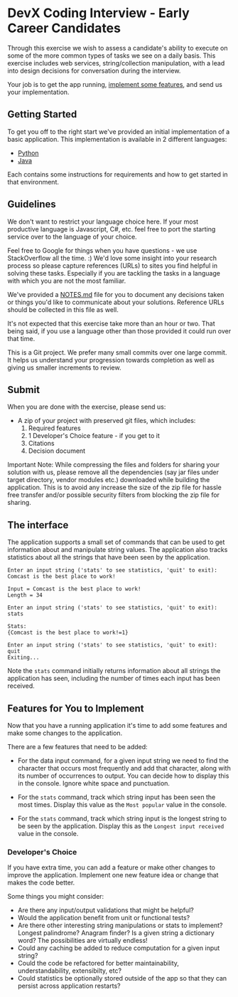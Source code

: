# DevX Coding Interview - Early Career Candidates

Through this exercise we wish to assess a candidate's ability to execute on some of the more common types of tasks we see on a daily basis.  This exercise includes web services, string/collection manipulation, with a lead into design decisions for conversation during the interview.

Your job is to get the app running, [implement some features](#features-for-you-to-implement), and send us your implementation.

## Getting Started

To get you off to the right start we've provided an initial implementation of a basic application. This implementation is available in 2 different languages:

- [Python](python/)
- [Java](java/)

Each contains some instructions for requirements and how to get started in that environment.

## Guidelines

We don't want to restrict your language choice here. If your most productive language is Javascript, C#, etc. feel free to port the starting service over to the language of your choice.

Feel free to Google for things when you have questions - we use StackOverflow all the time. :) We'd love some insight into your research process so please capture references (URLs) to sites you find helpful in solving these tasks.  Especially if you are tackling the tasks in a language with which you are not the most familiar.

We've provided a [NOTES.md](NOTES.md) file for you to document any decisions taken or things you'd like to communicate about your solutions. Reference URLs should be collected in this file as well.

It's not expected that this exercise take more than an hour or two. That being said, if you use a language other than those provided it could run over that time.

This is a Git project.  We prefer many small commits over one large commit. It helps us understand your progression towards completion as well as giving us smaller increments to review.

## Submit

When you are done with the exercise, please send us:

* A zip of your project with preserved git files, which includes:
    1. Required features
    2. 1 Developer's Choice feature - if you get to it
    3. Citations
    4. Decision document

Important Note: While compressing the files and folders for sharing your solution with us, please remove all the dependencies (say jar files under target directory, vendor modules etc.) downloaded while building the application. This is to avoid any increase the size of the zip file for hassle free transfer and/or possible security filters from blocking the zip file for sharing.

## The interface

The application supports a small set of commands that can be used to get information about and manipulate string values.  The application also tracks statistics about all the strings that have been seen by the application.

```
Enter an input string ('stats' to see statistics, 'quit' to exit): Comcast is the best place to work!

Input = Comcast is the best place to work!
Length = 34

Enter an input string ('stats' to see statistics, 'quit' to exit): stats

Stats:
{Comcast is the best place to work!=1}

Enter an input string ('stats' to see statistics, 'quit' to exit): quit
Exiting...
```

Note the `stats` command initially returns information about all strings the application has seen, including the number of times each input has been received.

## Features for You to Implement

Now that you have a running application it's time to add some features and make some changes to the application.

There are a few features that need to be added:

* For the data input command, for a given input string we need to find the character that occurs most frequently and add that character, along with its number of occurrences to output. You can decide how to display this in the console.  Ignore white space and punctuation.

* For the `stats` command, track which string input has been seen the most times. Display this value as the `Most popular` value in the console.

* For the `stats` command, track which string input is the longest string to be seen by the application. Display this as the `Longest input received` value in the console.

### Developer's Choice

If you have extra time, you can add a feature or make other changes to improve the application.  Implement one new feature idea or change that makes the code better.

Some things you might consider:

* Are there any input/output validations that might be helpful?
* Would the application benefit from unit or functional tests?
* Are there other interesting string manipulations or stats to implement? Longest palindrome? Anagram finder? Is a given string a dictionary word? The possibilities are virtually endless!
* Could any caching be added to reduce computation for a given input string?
* Could the code be refactored for better maintainability, understandability, extensibilty, etc?
* Could statistics be optionally stored outside of the app so that they can persist across application restarts?
